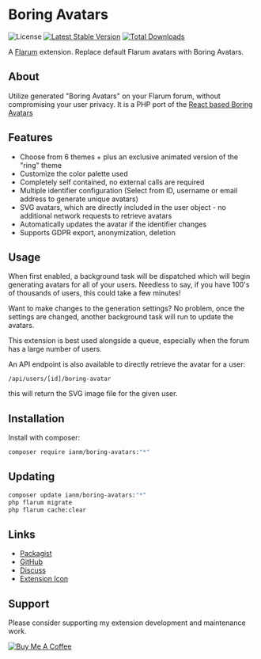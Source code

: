 # Boring Avatars

![License](https://img.shields.io/badge/license-MIT-blue.svg) [![Latest Stable Version](https://img.shields.io/packagist/v/ianm/boring-avatars.svg)](https://packagist.org/packages/ianm/boring-avatars) [![Total Downloads](https://img.shields.io/packagist/dt/ianm/boring-avatars.svg)](https://packagist.org/packages/ianm/boring-avatars)

A [Flarum](http://flarum.org) extension. Replace default Flarum avatars with Boring Avatars.

## About

Utilize generated "Boring Avatars" on your Flarum forum, without compromising your user privacy. It is a PHP port of the [React based Boring Avatars](https://github.com/boringdesigners/boring-avatars)

## Features

- Choose from 6 themes + plus an exclusive animated version of the "ring" theme
- Customize the color palette used
- Completely self contained, no external calls are required
- Multiple identifier configuration (Select from ID, username or email address to generate unique avatars)
- SVG avatars, which are directly included in the user object - no additional network requests to retrieve avatars
- Automatically updates the avatar if the identifier changes
- Supports GDPR export, anonymization, deletion

## Usage

When first enabled, a background task will be dispatched which will begin generating avatars for all of your users. Needless to say, if you have 100's of thousands of users, this could take a few minutes!

Want to make changes to the generation settings? No problem, once the settings are changed, another background task will run to update the avatars.

This extension is best used alongside a queue, especially when the forum has a large number of users.

An API endpoint is also available to directly retrieve the avatar for a user:

```
/api/users/[id]/boring-avatar
```

this will return the SVG image file for the given user.

## Installation

Install with composer:

```sh
composer require ianm/boring-avatars:"*"
```

## Updating

```sh
composer update ianm/boring-avatars:"*"
php flarum migrate
php flarum cache:clear
```

## Links

- [Packagist](https://packagist.org/packages/ianm/boring-avatars)
- [GitHub](https://github.com/ianm/boring-avatars)
- [Discuss](https://discuss.flarum.org/d/PUT_DISCUSS_SLUG_HERE)
- [Extension Icon](https://source.boringavatars.com/beam/30/Flarum%20Boring%20Avatar?square)

## Support

Please consider supporting my extension development and maintenance work.

[![Buy Me A Coffee](https://cdn.buymeacoffee.com/buttons/default-orange.png)](https://www.buymeacoffee.com/ianm1)
